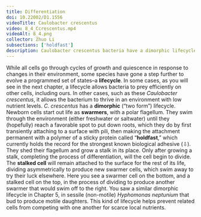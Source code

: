 ```yaml
---
title: Differentiation
doi: 10.22002/D1.1556
videoTitle: Caulobacter crescentus
video: 8_4_Ccrescentus.mp4
videoAlt: 8_4.png
collector: Zhuo Li
subsections: ['holdfast']
description: Caulobacter crescentus bacteria have a dimorphic lifecycle, dividing asymmetrically into a surface-attached stalked cell and a motile swarmer cell
---
```


While all cells go through cycles of growth and quiescence in response to changes in their environment, some species have gone a step further to evolve a programmed set of states–a **lifecycle**. In some cases, as you will see in the next chapter, a lifecycle allows bacteria to prey efficiently on other cells, including ours. In other cases, such as these *Caulobacter crescentus*, it allows the bacterium to thrive in an environment with low nutrient levels. *C. crescentus* has a **dimorphic** (“two form”) lifecycle. Newborn cells start out life as **swarmers**, with a polar flagellum. They swim through the environment (either freshwater or saltwater) until they (hopefully) reach a favorable spot to put down roots, which they do by first transiently attaching to a surface with pili, then making the attachment permanent with a polymer of a sticky protein called “**holdfast**,” which currently holds the record for the strongest known biological adhesive (⇩). They shed their flagellum and grow a stalk in its place. Only after growing a stalk, completing the process of differentiation, will the cell begin to divide. The **stalked cell** will remain attached to the surface for the rest of its life, dividing asymmetrically to produce new swarmer cells, which swim away to try their luck elsewhere. Here you see a swarmer cell on the bottom, and a stalked cell on the top, in the process of dividing to produce another swarmer that would swim off to the right. You saw a similar dimorphic lifecycle in Chapter 5, in sessile (non-motile) *Hyphomonas neptunium* that bud to produce motile daughters. This kind of lifecycle helps prevent related cells from competing with one another for scarce local nutrients.

